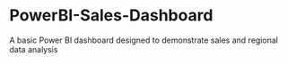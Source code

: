 # PowerBI-Sales-Dashboard
A basic Power BI dashboard designed to demonstrate sales and regional data analysis
